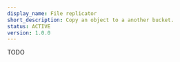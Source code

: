 ```yaml
---
display_name: File replicator
short_description: Copy an object to a another bucket.
status: ACTIVE
version: 1.0.0
---
```


TODO